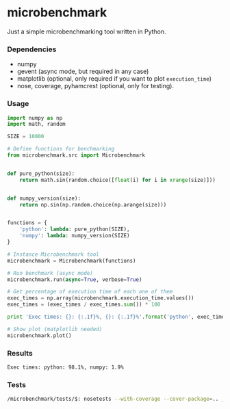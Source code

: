 # microbenchmark
Just a simple microbenchmarking tool written in Python.

### Dependencies
- numpy
- gevent (async mode, but required in any case)
- matplotlib (optional, only required if you want to plot ```execution_time```)
- nose, coverage, pyhamcrest (optional, only for testing).

### Usage

```python
import numpy as np
import math, random

SIZE = 10000

# Define functions for benchmarking
from microbenchmark.src import Microbenchmark


def pure_python(size):
    return math.sin(random.choice([float(i) for i in xrange(size)]))


def numpy_version(size):
    return np.sin(np.random.choice(np.arange(size)))


functions = {
    'python': lambda: pure_python(SIZE),
    'numpy': lambda: numpy_version(SIZE)
}

# Instance Microbenchmark tool
microbenchmark = Microbenchmark(functions)

# Run benchmark (async mode)
microbenchmark.run(async=True, verbose=True)

# Get percentage of execution time of each one of them
exec_times = np.array(microbenchmark.execution_time.values())
exec_times = (exec_times / exec_times.sum()) * 100

print 'Exec times: {}: {:.1f}%, {}: {:.1f}%'.format('python', exec_times[0], 'numpy', exec_times[1])

# Show plot (matplotlib needed)
microbenchmark.plot()
```
### Results
```bash
Exec times: python: 98.1%, numpy: 1.9%
```

### Tests
```bash
/microbenchmark/tests/$: nosetests --with-coverage --cover-package=.. __init__.py
```
